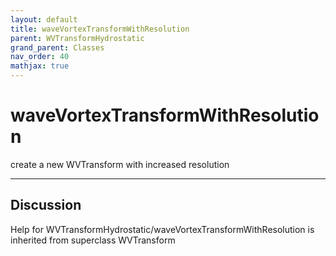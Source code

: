 ```yaml
---
layout: default
title: waveVortexTransformWithResolution
parent: WVTransformHydrostatic
grand_parent: Classes
nav_order: 40
mathjax: true
---
```


#  waveVortexTransformWithResolution

create a new WVTransform with increased resolution


---

## Discussion

  
Help for WVTransformHydrostatic/waveVortexTransformWithResolution is inherited from superclass WVTransform
